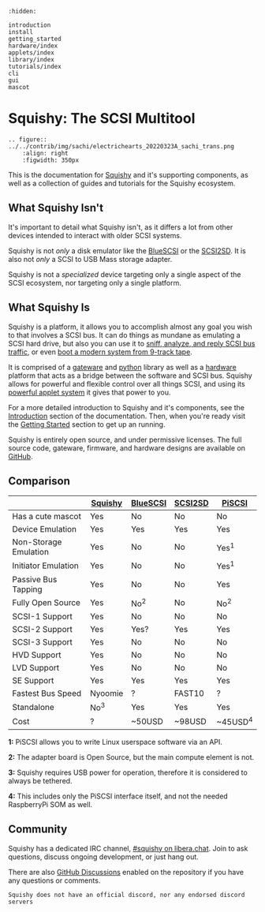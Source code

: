 ```{toctree}
:hidden:

introduction
install
getting_started
hardware/index
applets/index
library/index
tutorials/index
cli
gui
mascot
```
# Squishy: The SCSI Multitool

```{eval-rst}
.. figure:: ../../contrib/img/sachi/electrichearts_20220323A_sachi_trans.png
	:align: right
	:figwidth: 350px
```

This is the documentation for [Squishy](https://github.com/lethalbit/squishy) and it's supporting components, as well as a collection of guides and tutorials for the Squishy ecosystem.


## What Squishy Isn't

It's important to detail what Squishy isn't, as it differs a lot from other devices intended to interact with older SCSI systems.

Squishy is not *only* a disk emulator like the [BlueSCSI](https://scsi.blue/) or the [SCSI2SD](https://www.codesrc.com/mediawiki/index.php?title=SCSI2SD). It is also not *only* a SCSI to USB Mass storage adapter.

Squishy is not a *specialized* device targeting only a single aspect of the SCSI ecosystem, nor targeting only a single platform.

## What Squishy Is

Squishy is a platform, it allows you to accomplish almost any goal you wish to that involves a SCSI bus. It can do things as mundane as emulating a SCSI hard drive, but also you can use it to [sniff, analyze, and reply SCSI bus traffic](./applets/analyzer.md), or even [boot a modern system from 9-track tape](./applets/taperipper.md).

It is comprised of a [gateware](./library/gateware/index.md) and [python](./library/python/index.md) library as well as a [hardware](./hardware/index.md) platform that acts as a bridge between the software and SCSI bus. Squishy allows for powerful and flexible control over all things SCSI, and using its [powerful applet system](./applets/index.md) it gives that power to you.


For a more detailed introduction to Squishy and it's components, see the [Introduction](./introduction.md) section of the documentation. Then, when you're ready visit the [Getting Started](./getting_started.md) section to get up an running.

Squishy is entirely open source, and under permissive licenses. The full source code, gateware, firmware, and hardware designs are available on [GitHub](https://github.com/lethalbit/squishy).

## Comparison

|                       | [Squishy](https://scsi.moe) | [BlueSCSI](https://scsi.blue/) | [SCSI2SD](https://www.codesrc.com/mediawiki/index.php/SCSI2SD) | [PiSCSI](https://github.com/PiSCSI/piscsi) |
|-----------------------|----------------|----------------|---------|--------------------|
| Has a cute mascot     | Yes            | No             | No      | No                 |
| Device Emulation      | Yes            | Yes            | Yes     | Yes                |
| Non-Storage Emulation | Yes            | No             | No      | Yes<sup>1</sup>    |
| Initiator Emulation   | Yes            | No             | No      | Yes<sup>1</sup>    |
| Passive Bus Tapping   | Yes            | No             | No      | Yes                |
| Fully Open Source     | Yes            | No<sup>2</sup> | No      | No<sup>2</sup>     |
| SCSI-1 Support        | Yes            | No             | No      | No                 |
| SCSI-2 Support        | Yes            | Yes?           | Yes     | Yes                |
| SCSI-3 Support        | Yes            | No             | No      | No                 |
| HVD Support           | Yes            | No             | No      | No                 |
| LVD Support           | Yes            | No             | No      | No                 |
| SE Support            | Yes            | Yes            | Yes     | Yes                |
| Fastest Bus Speed     | Nyoomie        | ?              | FAST10  | ?                  |
| Standalone            | No<sup>3</sup> | Yes            | Yes     | Yes                |
| Cost                  | ?              | ~50USD         | ~98USD  | ~45USD<sup>4</sup> |

**1:** PiSCSI allows you to write Linux userspace software via an API.

**2:** The adapter board is Open Source, but the main compute element is not.

**3:** Squishy requires USB power for operation, therefore it is considered to always be tethered.

**4:** This includes only the PiSCSI interface itself, and not the needed RaspberryPi SOM as well.

## Community

Squishy has a dedicated IRC channel, [#squishy on libera.chat](https://web.libera.chat/#squishy). Join to ask questions, discuss ongoing development, or just hang out.

There are also [GitHub Discussions](https://github.com/lethalbit/squishy/discussions) enabled on the repository if you have any questions or comments.


```{note}
Squishy does not have an official discord, nor any endorsed discord servers
```
